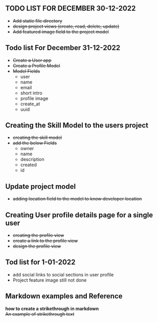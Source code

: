 ## TODO LIST FOR DECEMBER 30-12-2022
- ~~Add static file directory~~
- ~~design  project views  (create, read, delete, update)~~
- ~~Add featured image field to the project model~~
  

## Todo list For December 31-12-2022
- ~~Create a User app~~
- ~~Create a Profile Model~~ 
- ~~Model Fields~~ 
    - user
    - name 
    - email 
    - short intro 
    - profile image 
    - create_at 
    - uuid 
##  Creating the Skill Model to the users project
- ~~creating the skill model~~ 
- ~~add the below Fields~~ 
    - owner
    - name 
    - description
    - created 
    - id
## Update project model 
- ~~adding location field to the  model to know developer location~~ 

## Creating User profile details page for a single user
- ~~creating the profile view~~
- ~~create a link to the profile view~~ 
- ~~design the profile view~~ 

## Tod list for 1-01-2022
- add social links to social sections in user profile
- Project feature image still not done

## Markdown examples and Reference 
**how to create a strikethrough in markdown**
~~An example of strikethrough text~~  
